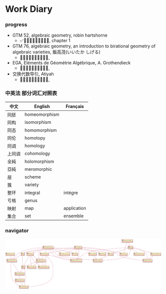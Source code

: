 # Work Diary
### progress

- GTM 52, algebraic geometry, robin hartshorne
  - ✅🔲🔲🔲🔲🔲🔲🔲🔲🔲, chapter 1
- GTM 76, algebraic geometry, an introduction to birational geometry of algebraic varieties, 飯高茂(いいたか しげる)
  - 🔲🔲🔲🔲🔲🔲🔲🔲🔲🔲,
- EGA, Eléments de Géométrie Algébrique, A. Grothendieck
  - 🔲🔲🔲🔲🔲🔲🔲🔲🔲🔲,
- 交换代数导引, Atiyah
  - 🔲🔲🔲🔲🔲🔲🔲🔲🔲🔲,

### 中英法 部分词汇对照表  
| 中文 | English       | Français | 
| ---- | ------------- | -------- | 
| 同胚 | homeomorphism |          |
| 同构 | isomorphism   |          |
| 同态 | homomorphism  |          |
| 同伦 | homotopy      |          |
| 同调 | homology      |          |
| 上同调 | cohomology  |          |
| 全純 | holomorphism  |          |
| 亞純 | meromorphic   |          |
| 层   | scheme        |          |
| 簇   | variety       |          |
| 整环 | integral      | intégre  |
| 亏格 | genus         |          |
| 映射 | map           | application |
| 集合 | set           | ensemble | 

### navigator

![](img/navi.svg)

